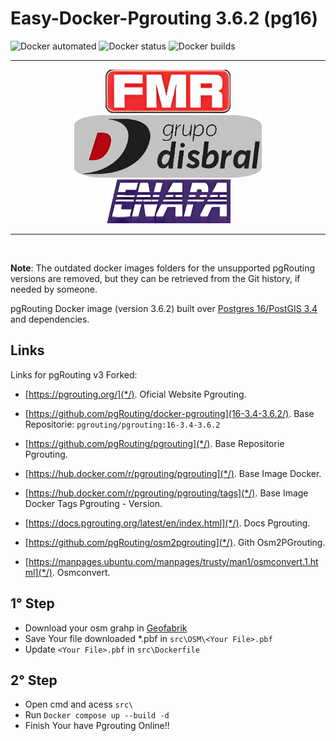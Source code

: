 # Easy-Docker-Pgrouting  3.6.2 (pg16)

![Docker automated](https://img.shields.io/docker/cloud/automated/pgrouting/pgrouting)
![Docker status](https://img.shields.io/docker/cloud/build/pgrouting/pgrouting)
![Docker builds](https://img.shields.io/docker/pulls/pgrouting/pgrouting)

<hr/>
<div align="center">
    <img src="./ico/logo-fmr.png"       alt="FMR"       style="margin: 0 10px; height: 70px;    width: 200px" />
    <img src="./ico/logo-disbral.png"   alt="Disbral"   style="margin: 0 10px; height: 100px;   width: 300px" />
    <img src="./ico/logo-enapa.png"     alt="ENAPA"     style="margin: 0 10px; height: 70px;    width: 200px" />
</div>
<hr/>
<br>

**Note**: The outdated docker images folders for the unsupported pgRouting versions are removed, but they can be retrieved from the Git history, if needed by someone.

pgRouting Docker image (version 3.6.2) built over [Postgres 16/PostGIS 3.4](https://hub.docker.com/r/postgis/postgis) and dependencies.

## Links

Links for pgRouting v3 Forked:

- [https://pgrouting.org/](*/). Oficial Website Pgrouting.

- [https://github.com/pgRouting/docker-pgrouting](16-3.4-3.6.2/). Base Repositorie: `pgrouting/pgrouting:16-3.4-3.6.2`

- [https://github.com/pgRouting/pgrouting](*/). Base Repositorie Pgrouting.

- [https://hub.docker.com/r/pgrouting/pgrouting](*/). Base Image Docker.

- [https://hub.docker.com/r/pgrouting/pgrouting/tags](*/). Base Image Docker Tags Pgrouting - Version.

- [https://docs.pgrouting.org/latest/en/index.html](*/). Docs Pgrouting.

- [https://github.com/pgRouting/osm2pgrouting](*/). Gith Osm2PGrouting.

- [https://manpages.ubuntu.com/manpages/trusty/man1/osmconvert.1.html](*/). Osmconvert.

## 1° Step
 - Download your osm grahp in [Geofabrik](https://download.geofabrik.de/)
 - Save Your file downloaded *.pbf in `src\OSM\<Your File>.pbf`
 - Update `<Your File>.pbf` in `src\Dockerfile`

## 2° Step
 - Open cmd and acess `src\`
 - Run `Docker compose up --build -d`
 - Finish Your have Pgrouting Online!!